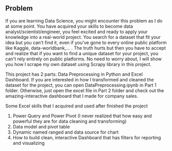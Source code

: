 ## Problem ##
If you are learning Data Science, you might encounter this problem as I do at some point. You have acquired your skills to become data analyst/scientist/engineer, you feel excited and ready to apply your knowledge into a real-world project. You search for a dataset that fit your idea but you can't find it, even if you've gone to every online public platform like Kaggle, data-worldbank,... .
The truth hurts but then you have to accept and realize that if you want to find a unique dataset for your project, you can't rely entirely on public platforms. No need to worry about, I will show you how I scrape my own dataset using Scrapy library in this project.




















This project has 2 parts: Data Preprocessing in Python and Excel Dashboard. If you are interested in how I transformed and cleaned the dataset for the project, you can open DataPreprocessing.ipynb in Part 1 folder. Otherwise, just open the excel file in Part 2 folder and check out the amazing-interactive dashboard that I made for company sales.


Some Excel skills that I acquired and used after finished the project
1. Power Query and Power Pivot (I never realized that how easy and powerful they are for data cleaning and transforming)
2. Data model and pivot table
3. Dynamic named ranged and data source for chart
4. How to build clean, interactive Dashboard that has filters for reporting and visualizing
